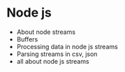 # Node js

- About node streams
- Buffers
- Processing data in node js streams
- Parsing streams in csv, json
- all about node js streams
